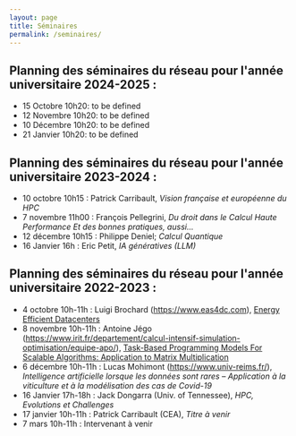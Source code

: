```yaml
---
layout: page
title: Séminaires
permalink: /seminaires/
---
```


##  Planning des séminaires du réseau pour l'année universitaire 2024-2025 :

- 15 Octobre  10h20: to be defined 
- 12 Novembre 10h20: to be defined
- 10 Décembre 10h20: to be defined
- 21 Janvier  10h20: to be defined

##  Planning des séminaires du réseau pour l'année universitaire 2023-2024 :

- 10 octobre  10h15 : Patrick Carribault, _Vision française et européenne du HPC_
-  7 novembre 11h00 : François Pellegrini, _Du droit dans le Calcul Haute Performance Et des bonnes pratiques, aussi..._
- 12 décembre 10h15 : Philippe Deniel; _Calcul Quantique_
- 16 Janvier 16h : Eric Petit, _IA génératives (LLM)_

##  Planning des séminaires du réseau pour l'année universitaire 2022-2023 :

- 4 octobre 10h-11h : Luigi Brochard (https://www.eas4dc.com), [Energy Efficient Datacenters](/doc/sem_EAS_041022.pdf)
- 8 novembre 10h-11h : Antoine Jégo (https://www.irit.fr/departement/calcul-intensif-simulation-optimisation/equipe-apo/), [Task-Based Programming Models For Scalable Algorithms: Application to Matrix Multiplication](/doc/sem_Jego_081122.pdf)
- 6 décembre 10h-11h : Lucas Mohimont (https://www.univ-reims.fr/), _Intelligence artificielle lorsque les données sont rares – Application à la viticulture et à la modélisation des cas de Covid-19_
- 16 Janvier 17h-18h : Jack Dongarra (Univ. of Tennessee), _HPC, Evolutions et Challenges_ 
- 17 janvier 10h-11h : Patrick Carribault (CEA), _Titre à venir_ 
- 7 mars 10h-11h : Intervenant à venir
